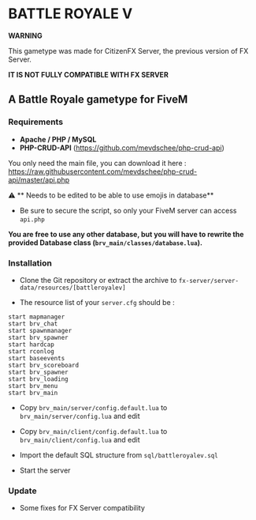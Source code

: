 # BATTLE ROYALE V

**WARNING**

This gametype was made for CitizenFX Server, the previous version of FX Server.

**IT IS NOT FULLY COMPATIBLE WITH FX SERVER**

## A Battle Royale gametype for FiveM

### Requirements

- **Apache / PHP / MySQL**
- **PHP-CRUD-API** (https://github.com/mevdschee/php-crud-api)

You only need the main file, you can download it here : https://raw.githubusercontent.com/mevdschee/php-crud-api/master/api.php

  :warning: ** Needs to be edited to be able to use emojis in database**
- Be sure to secure the script, so only your FiveM server can access `api.php`

**You are free to use any other database, but you will have to rewrite the provided Database class (`brv_main/classes/database.lua`).**

### Installation

- Clone the Git repository or extract the archive to `fx-server/server-data/resources/[battleroyalev]`

- The resource list of your `server.cfg` should be :
```
start mapmanager
start brv_chat
start spawnmanager
start brv_spawner
start hardcap
start rconlog
start baseevents
start brv_scoreboard
start brv_spawner
start brv_loading
start brv_menu
start brv_main
```

- Copy `brv_main/server/config.default.lua` to `brv_main/server/config.lua` and edit

- Copy `brv_main/client/config.default.lua` to `brv_main/client/config.lua` and edit

- Import the default SQL structure from `sql/battleroyalev.sql`

<!-- - Inserts data or disable whitelist -->

- Start the server

### Update

- Some fixes for FX Server compatibility
